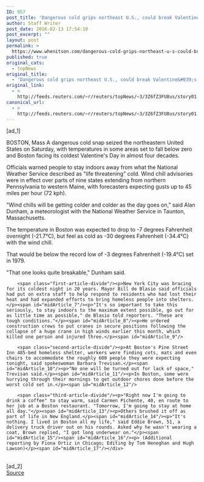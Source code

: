 ```yaml
---
ID: 957
post_title: 'Dangerous cold grips northeast U.S., could break Valentine&#039;s Day records'
author: Staff Writer
post_date: 2016-02-13 17:54:10
post_excerpt: ""
layout: post
permalink: >
  https://www.whenitson.com/dangerous-cold-grips-northeast-u-s-could-break-valentines-day-records/
published: true
original_cats:
  - topNews
original_title:
  - 'Dangerous cold grips northeast U.S., could break Valentine&#039;s Day records'
original_link:
  - >
    http://feeds.reuters.com/~r/reuters/topNews/~3/3Z6fZ3FU8us/story01.htm
canonical_url:
  - >
    http://feeds.reuters.com/~r/reuters/topNews/~3/3Z6fZ3FU8us/story01.htm
---
```

 [ad_1]
<br><div id="articleText">
<span id="midArticle_start"/>

<span id="midArticle_0"/><span class="focusParagraph" readability="6"><p><span class="articleLocation">BOSTON, Mass</span> A dangerous cold snap seized the northeastern United States on Saturday, with temperatures in some areas set to fall below zero and Boston facing its coldest Valentine's Day in almost four decades.</p></span><span id="midArticle_1"/><p>Officials warned people to stay indoors away from what the National Weather Service described as "life threatening" cold. Wind chill advisories were in effect over parts of nine states extending from northern Pennsylvania to western Maine, with forecasters expecting gusts up to 45 miles per hour (72 kph).</p><span id="midArticle_2"/><p>"Wind chills will be getting colder and colder as the day goes on," said Alan Dunham, a meteorologist with the National Weather Service in Taunton, Massachusetts. </p><span id="midArticle_3"/><p>The temperature in Boston was expected to drop to -7 degrees Fahrenheit overnight (-21.7°C), but feel as cold as -30 degrees Fahrenheit (-34.4°C) with the wind chill.</p><span id="midArticle_4"/><p>That would be below the record low of -3 degrees Fahrenheit (-19.4°C) set in 1979. </p><span id="midArticle_5"/><p>"That one looks quite breakable," Dunham said.</p><span id="midArticle_6"/>
        
        <span class="first-article-divide"/><p>New York City was bracing for its coldest night in 20 years. Mayor Bill de Blasio said officials had put on extra staff to help respond to residents who had lost their heat and had expanded efforts to bring homeless people into shelters.</p><span id="midArticle_7"/><p>"It's so important to take this seriously, to stay indoors to the maximum extent possible, go out for as little time as possible," de Blasio told reporters. "These are tough conditions."</p><span id="midArticle_8"/><p>He ordered construction crews to put cranes in secure positions following the collapse of a huge crane in high winds earlier this month, which killed one person and injured three.</p><span id="midArticle_9"/>
        
        <span class="second-article-divide"/><p>At Boston's Pine Street Inn 485-bed homeless shelter, workers were finding cots, mats and even chairs to accommodate the roughly 600 people they were expecting tonight, said spokeswoman Barbara Trevisan.</p><span id="midArticle_10"/><p>"No one will be turned out for lack of space," Trevisan said.</p><span id="midArticle_11"/><p>In Boston, some were hurrying through their mornings to get outdoor chores done before the worst cold set in.</p><span id="midArticle_12"/>
        
        <span class="third-article-divide"/><p>"Right now I'm going to drink a coffee" to stay warm, said Carmen Pichente, 40, en route to her job at a Boston restaurant. "Tomorrow, I'm going to stay at home all day."</p><span id="midArticle_13"/><p>Others brushed it off as part of life in New England.</p><span id="midArticle_14"/><p>"It's nothing. I lived in Boston all my life," said Eddie Brown, 51, a delivery truck driver out on his rounds. Asked why he wasn't wearing a coat, Brown replied, "I got long underwear on."</p><span id="midArticle_15"/><span id="midArticle_16"/><p> (Additional reporting by Fiona Ortiz in Chicago; Editing by Tom Heneghan and Hugh Lawson)</p><span id="midArticle_17"/></div>
<br>[ad_2]
<br><a href="http://feeds.reuters.com/~r/reuters/topNews/~3/3Z6fZ3FU8us/story01.htm">Source </a>